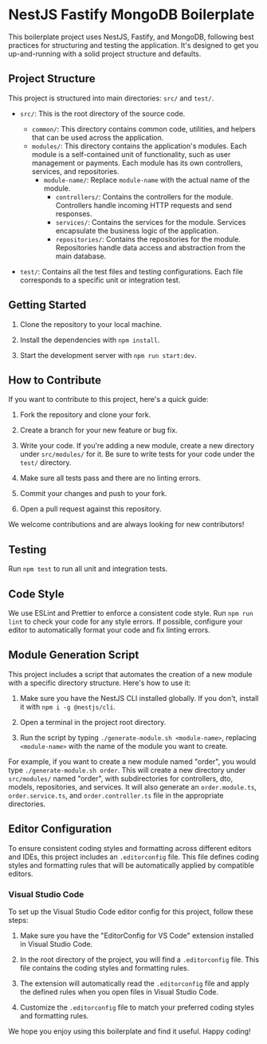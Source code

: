# NestJS Fastify MongoDB Boilerplate

This boilerplate project uses NestJS, Fastify, and MongoDB, following best practices for structuring and testing the application. It's designed to get you up-and-running with a solid project structure and defaults.

## Project Structure

This project is structured into main directories: `src/` and `test/`.

- `src/`: This is the root directory of the source code.
  - `common/`: This directory contains common code, utilities, and helpers that can be used across the application.
  - `modules/`: This directory contains the application's modules. Each module is a self-contained unit of functionality, such as user management or payments. Each module has its own controllers, services, and repositories.
    - `module-name/`: Replace `module-name` with the actual name of the module.
      - `controllers/`: Contains the controllers for the module. Controllers handle incoming HTTP requests and send responses.
      - `services/`: Contains the services for the module. Services encapsulate the business logic of the application.
      - `repositories/`: Contains the repositories for the module. Repositories handle data access and abstraction from the main database.

- `test/`: Contains all the test files and testing configurations. Each file corresponds to a specific unit or integration test.

## Getting Started

1. Clone the repository to your local machine.

2. Install the dependencies with `npm install`.

3. Start the development server with `npm run start:dev`.

## How to Contribute

If you want to contribute to this project, here's a quick guide:

1. Fork the repository and clone your fork.

2. Create a branch for your new feature or bug fix.

3. Write your code. If you're adding a new module, create a new directory under `src/modules/` for it. Be sure to write tests for your code under the `test/` directory.

4. Make sure all tests pass and there are no linting errors.

5. Commit your changes and push to your fork.

6. Open a pull request against this repository.

We welcome contributions and are always looking for new contributors!

## Testing

Run `npm test` to run all unit and integration tests.

## Code Style

We use ESLint and Prettier to enforce a consistent code style. Run `npm run lint` to check your code for any style errors. If possible, configure your editor to automatically format your code and fix linting errors.


## Module Generation Script

This project includes a script that automates the creation of a new module with a specific directory structure. Here's how to use it:

1. Make sure you have the NestJS CLI installed globally. If you don't, install it with `npm i -g @nestjs/cli`.

2. Open a terminal in the project root directory.

3. Run the script by typing `./generate-module.sh <module-name>`, replacing `<module-name>` with the name of the module you want to create.

For example, if you want to create a new module named "order", you would type `./generate-module.sh order`. This will create a new directory under `src/modules/` named "order", with subdirectories for controllers, dto, models, repositories, and services. It will also generate an `order.module.ts`, `order.service.ts`, and `order.controller.ts` file in the appropriate directories.

## Editor Configuration

To ensure consistent coding styles and formatting across different editors and IDEs, this project includes an `.editorconfig` file. This file defines coding styles and formatting rules that will be automatically applied by compatible editors.

### Visual Studio Code

To set up the Visual Studio Code editor config for this project, follow these steps:

1. Make sure you have the "EditorConfig for VS Code" extension installed in Visual Studio Code.

2. In the root directory of the project, you will find a `.editorconfig` file. This file contains the coding styles and formatting rules.

3. The extension will automatically read the `.editorconfig` file and apply the defined rules when you open files in Visual Studio Code.

4. Customize the `.editorconfig` file to match your preferred coding styles and formatting rules.


We hope you enjoy using this boilerplate and find it useful. Happy coding!
